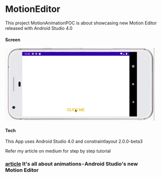 # MotionEditor

This project MotionAnimationPOC is about showcasing new Motion Editor released with Android Studio 4.0

#### Screen

![Good Morning Screen](/risingsun.gif?raw=true "Good Morning Screen")


#### Tech

This App uses Android Studio 4.0 and constraintlayout 2.0.0-beta3

Refer my article on medium for step by step tutorial
### [article] It's all about animations - Android Studio's new Motion Editor

[article]: <https://medium.com/@jinal010990/its-all-about-animations-android-studio-s-new-motion-editor-9feb8cf1e924>
